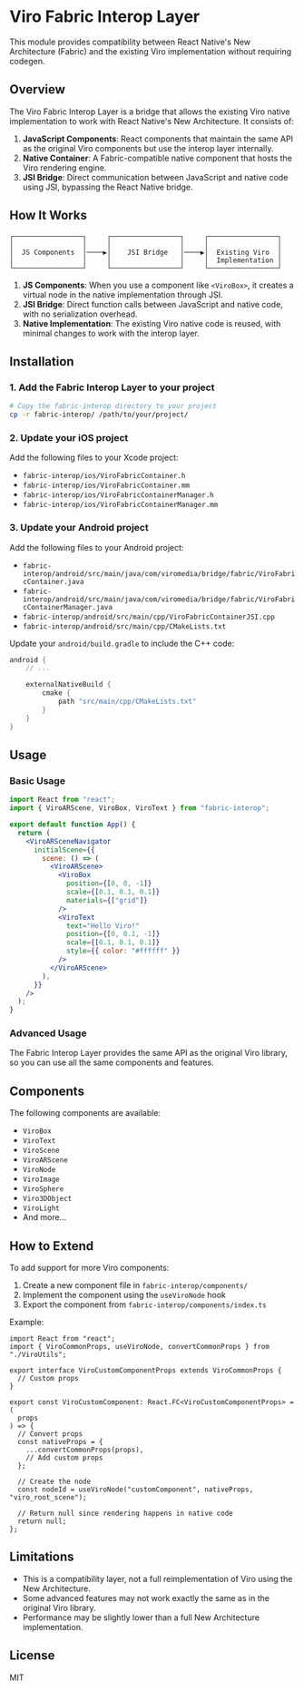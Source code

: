 # Viro Fabric Interop Layer

This module provides compatibility between React Native's New Architecture (Fabric) and the existing Viro implementation without requiring codegen.

## Overview

The Viro Fabric Interop Layer is a bridge that allows the existing Viro native implementation to work with React Native's New Architecture. It consists of:

1. **JavaScript Components**: React components that maintain the same API as the original Viro components but use the interop layer internally.
2. **Native Container**: A Fabric-compatible native component that hosts the Viro rendering engine.
3. **JSI Bridge**: Direct communication between JavaScript and native code using JSI, bypassing the React Native bridge.

## How It Works

```
┌─────────────────┐     ┌─────────────────┐     ┌─────────────────┐
│                 │     │                 │     │                 │
│  JS Components  │────▶│    JSI Bridge   │────▶│  Existing Viro  │
│                 │     │                 │     │  Implementation │
└─────────────────┘     └─────────────────┘     └─────────────────┘
```

1. **JS Components**: When you use a component like `<ViroBox>`, it creates a virtual node in the native implementation through JSI.
2. **JSI Bridge**: Direct function calls between JavaScript and native code, with no serialization overhead.
3. **Native Implementation**: The existing Viro native code is reused, with minimal changes to work with the interop layer.

## Installation

### 1. Add the Fabric Interop Layer to your project

```bash
# Copy the fabric-interop directory to your project
cp -r fabric-interop/ /path/to/your/project/
```

### 2. Update your iOS project

Add the following files to your Xcode project:

- `fabric-interop/ios/ViroFabricContainer.h`
- `fabric-interop/ios/ViroFabricContainer.mm`
- `fabric-interop/ios/ViroFabricContainerManager.h`
- `fabric-interop/ios/ViroFabricContainerManager.mm`

### 3. Update your Android project

Add the following files to your Android project:

- `fabric-interop/android/src/main/java/com/viromedia/bridge/fabric/ViroFabricContainer.java`
- `fabric-interop/android/src/main/java/com/viromedia/bridge/fabric/ViroFabricContainerManager.java`
- `fabric-interop/android/src/main/cpp/ViroFabricContainerJSI.cpp`
- `fabric-interop/android/src/main/cpp/CMakeLists.txt`

Update your `android/build.gradle` to include the C++ code:

```gradle
android {
    // ...

    externalNativeBuild {
        cmake {
            path "src/main/cpp/CMakeLists.txt"
        }
    }
}
```

## Usage

### Basic Usage

```jsx
import React from "react";
import { ViroARScene, ViroBox, ViroText } from "fabric-interop";

export default function App() {
  return (
    <ViroARSceneNavigator
      initialScene={{
        scene: () => (
          <ViroARScene>
            <ViroBox
              position={[0, 0, -1]}
              scale={[0.1, 0.1, 0.1]}
              materials={["grid"]}
            />
            <ViroText
              text="Hello Viro!"
              position={[0, 0.1, -1]}
              scale={[0.1, 0.1, 0.1]}
              style={{ color: "#ffffff" }}
            />
          </ViroARScene>
        ),
      }}
    />
  );
}
```

### Advanced Usage

The Fabric Interop Layer provides the same API as the original Viro library, so you can use all the same components and features.

## Components

The following components are available:

- `ViroBox`
- `ViroText`
- `ViroScene`
- `ViroARScene`
- `ViroNode`
- `ViroImage`
- `ViroSphere`
- `Viro3DObject`
- `ViroLight`
- And more...

## How to Extend

To add support for more Viro components:

1. Create a new component file in `fabric-interop/components/`
2. Implement the component using the `useViroNode` hook
3. Export the component from `fabric-interop/components/index.ts`

Example:

```tsx
import React from "react";
import { ViroCommonProps, useViroNode, convertCommonProps } from "./ViroUtils";

export interface ViroCustomComponentProps extends ViroCommonProps {
  // Custom props
}

export const ViroCustomComponent: React.FC<ViroCustomComponentProps> = (
  props
) => {
  // Convert props
  const nativeProps = {
    ...convertCommonProps(props),
    // Add custom props
  };

  // Create the node
  const nodeId = useViroNode("customComponent", nativeProps, "viro_root_scene");

  // Return null since rendering happens in native code
  return null;
};
```

## Limitations

- This is a compatibility layer, not a full reimplementation of Viro using the New Architecture.
- Some advanced features may not work exactly the same as in the original Viro library.
- Performance may be slightly lower than a full New Architecture implementation.

## License

MIT
